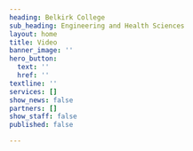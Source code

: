 ```yaml
---
heading: Belkirk College
sub_heading: Engineering and Health Sciences
layout: home
title: Video
banner_image: ''
hero_button:
  text: ''
  href: ''
textline: ''
services: []
show_news: false
partners: []
show_staff: false
published: false

---
```

